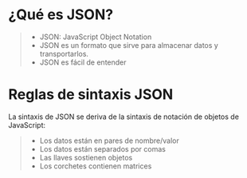 # ¿Qué es JSON?

> - JSON: JavaScript Object Notation
> - JSON es un formato que sirve para almacenar datos y transportarlos.
> - JSON es fácil de entender

# Reglas de sintaxis JSON

La sintaxis de JSON se deriva de la sintaxis de notación de objetos de JavaScript:

> - Los datos están en pares de nombre/valor
> - Los datos están separados por comas
> - Las llaves sostienen objetos
> - Los corchetes contienen matrices

